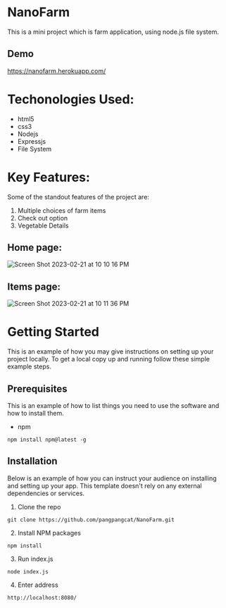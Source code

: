 # NanoFarm

This is a mini project which is farm application, using node.js file system.

## Demo
https://nanofarm.herokuapp.com/

# Techonologies Used:

- html5
- css3
- Nodejs
- Expressjs
- File System

# Key Features:

Some of the standout features of the project are:

1. Multiple choices of farm items
2. Check out option
3. Vegetable Details

## Home page:

![Screen Shot 2023-02-21 at 10 10 16 PM](https://user-images.githubusercontent.com/80798396/220537844-9955b253-abb7-4753-bd42-1221baff6a9c.png)

## Items page:

![Screen Shot 2023-02-21 at 10 11 36 PM](https://user-images.githubusercontent.com/80798396/220537876-777b3dce-35be-4a5f-9ff8-bf1fdab19654.png)

# Getting Started

This is an example of how you may give instructions on setting up your project locally. To get a local copy up and running follow these simple example steps.

## Prerequisites

This is an example of how to list things you need to use the software and how to install them.

- npm

```
npm install npm@latest -g
```

## Installation

Below is an example of how you can instruct your audience on installing and setting up your app. This template doesn't rely on any external dependencies or services.

1. Clone the repo

```
git clone https://github.com/pangpangcat/NanoFarm.git
```

2. Install NPM packages

```
npm install
```

3. Run index.js

```
node index.js
```

4. Enter address

```
http://localhost:8080/
```
